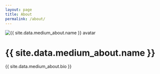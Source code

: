 ```yaml
---
layout: page
title: About
permalink: /about/
---
```


<div class="medium-about">
  <img src="{{ site.data.medium_about.avatar_url }}" alt="{{ site.data.medium_about.name }} avatar">
  <h1>{{ site.data.medium_about.name }}</h1>
  <p>{{ site.data.medium_about.bio }}</p>
</div>
